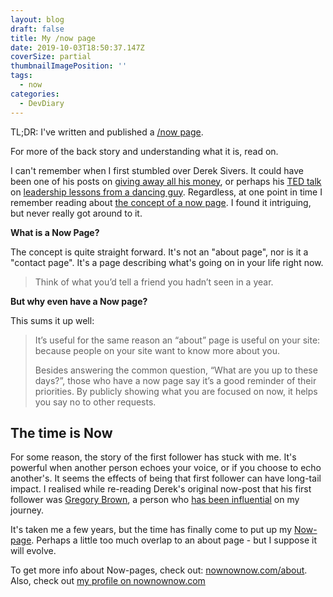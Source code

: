 ```yaml
---
layout: blog
draft: false
title: My /now page
date: 2019-10-03T18:50:37.147Z
coverSize: partial
thumbnailImagePosition: ''
tags:
  - now
categories: 
  - DevDiary
---
```

TL;DR: I've written and published a [/now page](/now). 

For more of the back story and understanding what it is, read on.
<!--more-->

I can't remember when I first stumbled over Derek Sivers. It could have been one of his posts on [giving away all his money](https://sivers.org/trust), or perhaps his [TED talk](https://www.ted.com/talks/derek_sivers_how_to_start_a_movement) on [leadership lessons from a dancing guy](https://sivers.org/ff). Regardless, at one point in time I remember reading about [the concept of a now page](https://sivers.org/nowff). I found it intriguing, but never really got around to it.

**What is a Now Page?**

The concept is quite straight forward. It's not an "about page", nor is it a "contact page". It's a page describing what's going on in your life right now. 

> Think of what you’d tell a friend you hadn’t seen in a year.

**But why even have a Now page?** 

This sums it up well:

> It’s useful for the same reason an “about” page is useful on your site: because people on your site want to know more about you.
>
> Besides answering the common question, “What are you up to these days?”, those who have a now page say it’s a good reminder of their priorities. By publicly showing what you are focused on now, it helps you say no to other requests.

## The time is Now

For some reason, the story of the first follower has stuck with me. It's powerful when another person echoes your voice, or if you choose to echo another's. It seems the effects of being that first follower can have long-tail impact. I realised while re-reading Derek's original now-post that his first follower was [Gregory Brown](https://practicingdeveloper.com/now/), a person who [has been influential](https://codingwithempathy.com/2016/12/27/reflecting-on-2016/) on my journey. 

It's taken me a few years, but the time has finally come to put up my [Now-page](/now). Perhaps a little too much overlap to an about page - but I suppose it will evolve.

To get more info about Now-pages, check out: [nownownow.com/about](https://nownownow.com/about). Also, check out [my profile on nownownow.com](https://nownownow.com/p/00tQ)

